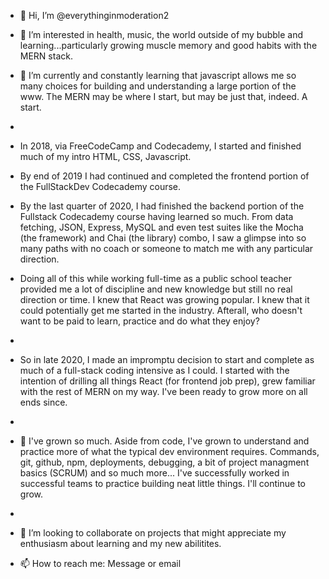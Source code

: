 - 👋 Hi, I’m @everythinginmoderation2
- 👀 I’m interested in health, music, the world outside of my bubble and learning...particularly growing muscle memory and good habits with the MERN stack.
- 🌱 I’m currently and constantly learning that javascript allows me so many choices for building and understanding a large portion of the www. The MERN may be where I start, but may be just that, indeed. A start. 
- 
- In 2018, via FreeCodeCamp and Codecademy, I started and finished much of my intro HTML, CSS, Javascript. 

- By end of 2019 I had continued and completed the frontend portion of the FullStackDev Codecademy course. 

- By the last quarter of 2020, I had finished the backend portion of the Fullstack Codecademy course having learned so much. From data fetching, JSON, Express, MySQL and even test suites like the Mocha (the framework) and Chai (the library) combo, I saw a glimpse into so many paths with no coach or someone to match me with any particular direction.

- Doing all of this while working full-time as a public school teacher provided me a lot of discipline and new knowledge but still no real direction or time. I knew that React was growing popular. I knew that it could potentially get me started in the industry. Afterall, who doesn't want to be paid to learn, practice and do what they enjoy?
- 
-   So in late 2020, I made an impromptu decision to start and complete as much of a full-stack coding intensive as I could. I started with the intention of drilling all things React (for frontend job prep), grew familiar with the rest of MERN on my way. I've been ready to grow more on all ends since. 
-   
- 🙌 I've grown so much. Aside from code, I've grown to understand and practice more of what the typical dev environment requires. Commands, git, github, npm, deployments, debugging, a bit of project managment basics (SCRUM) and so much more... I've successfully worked in successful teams to practice building neat little things. I'll continue to grow.
-   
- 💞️ I’m looking to collaborate on projects that might appreciate my enthusiasm about learning and my new abilitites.
- 📫 How to reach me: Message or email
